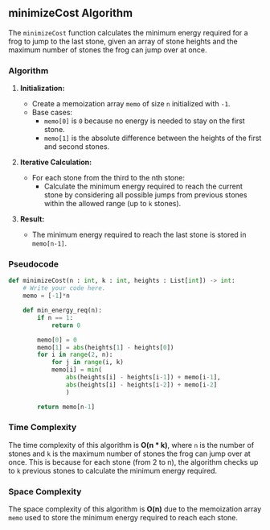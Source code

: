 ## minimizeCost Algorithm

The `minimizeCost` function calculates the minimum energy required for a frog to jump to the last stone, given an array of stone heights and the maximum number of stones the frog can jump over at once.

### Algorithm

1. **Initialization:**
   - Create a memoization array `memo` of size `n` initialized with `-1`.
   - Base cases: 
     - `memo[0]` is `0` because no energy is needed to stay on the first stone.
     - `memo[1]` is the absolute difference between the heights of the first and second stones.

2. **Iterative Calculation:**
   - For each stone from the third to the nth stone:
     - Calculate the minimum energy required to reach the current stone by considering all possible jumps from previous stones within the allowed range (up to `k` stones).

3. **Result:**
   - The minimum energy required to reach the last stone is stored in `memo[n-1]`.

### Pseudocode

```python
def minimizeCost(n : int, k : int, heights : List[int]) -> int:
    # Write your code here.
    memo = [-1]*n

    def min_energy_req(n):
        if n == 1:
            return 0

        memo[0] = 0
        memo[1] = abs(heights[1] - heights[0])
        for i in range(2, n):
            for j in range(i, k)
            memo[i] = min(
                abs(heights[i] - heights[i-1]) + memo[i-1], 
                abs(heights[i] - heights[i-2]) + memo[i-2]
                )

        return memo[n-1]

```

### Time Complexity

The time complexity of this algorithm is **O(n * k)**, where `n` is the number of stones and `k` is the maximum number of stones the frog can jump over at once. This is because for each stone (from 2 to n), the algorithm checks up to `k` previous stones to calculate the minimum energy required.

### Space Complexity

The space complexity of this algorithm is **O(n)** due to the memoization array `memo` used to store the minimum energy required to reach each stone.

